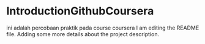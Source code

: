 # IntroductionGithubCoursera
ini adalah percobaan praktik pada course coursera
I am editing the README file. Adding some more details about the project description.
